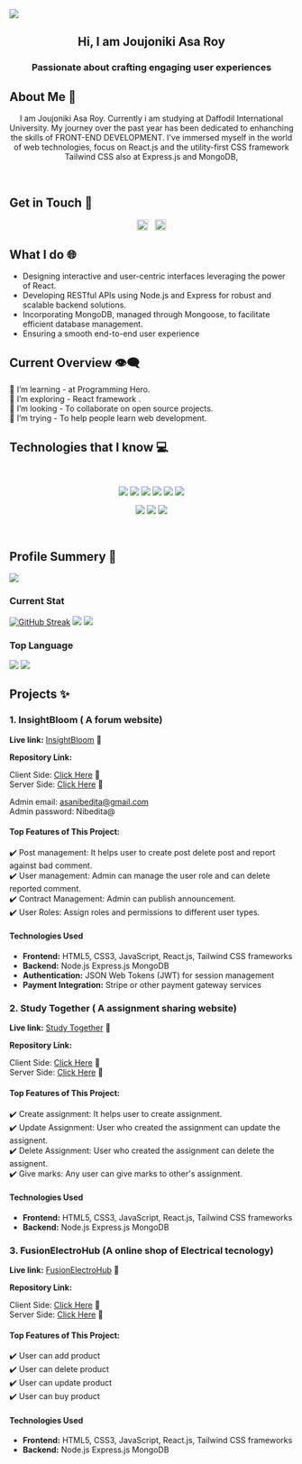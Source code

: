 <img src="./github-cover-1.png" />
<h2 align="center">Hi, I am Joujoniki Asa Roy</h2>
<h3 align="center">Passionate about crafting engaging user experiences</h3>

 ## About Me 📄

<p align="center">I am Joujoniki Asa Roy. Currently i am studying at Daffodil International University. My journey over the past year has been dedicated to enhanching the skills of <span > FRONT-END DEVELOPMENT</span>. I've immersed myself in the world of web technologies, focus on React.js and the utility-first CSS framework Tailwind CSS also at Express.js and MongoDB, </p>
<br/>

## Get in Touch	:link:

<p align="center">
<a href="https://www.linkedin.com/in/joujonikiasaroy" target="blank"><img align="center" src="https://raw.githubusercontent.com/rahuldkjain/github-profile-readme-generator/master/src/images/icons/Social/linked-in-alt.svg" alt="Joujoniki Asa Roy" height="20" width="20" /></a><span>&nbsp;&nbsp;</span>
<a href="https://www.facebook.com/joujoniki" target="blank"><img align="center" src="https://raw.githubusercontent.com/rahuldkjain/github-profile-readme-generator/master/src/images/icons/Social/facebook.svg" alt="Joujoniki Asa Roy" height="20" width="20" /></a>
</p>

## What I do 🌐

- Designing interactive and user-centric interfaces leveraging the power of React.
- Developing RESTful APIs using Node.js and Express for robust and scalable backend solutions.
- Incorporating MongoDB, managed through Mongoose, to facilitate efficient database management.
- Ensuring a smooth end-to-end user experience

## Current Overview :eye_speech_bubble:

🔭 I’m learning - at Programming Hero. <br/>
🌱 I’m exploring -  React framework .  <br/>
👯 I’m looking - To collaborate on open source projects.   <br/>
🤔 I’m trying - To help people learn web development. <br/>


## Technologies that I know :computer: 

<br>
<p align="center">
<img src="https://github.com/mir-hussain/mir-hussain/blob/main/images/icons/HTML.png"/>
<img src="https://github.com/mir-hussain/mir-hussain/blob/main/images/icons/css.png"/>
<img src="https://github.com/mir-hussain/mir-hussain/blob/main/images/icons/JavaScript.png"/>
<img src="https://github.com/mir-hussain/mir-hussain/blob/main/images/icons/react.png"/>
<img src="https://github.com/mir-hussain/mir-hussain/blob/main/images/icons/tailwind.png"/>
<img src="https://github.com/mir-hussain/mir-hussain/blob/main/images/icons/firebase.png"/>
</p>
<p align="center">
<img src="https://github.com/mir-hussain/mir-hussain/blob/main/images/icons/node.png"/>
<img src="https://github.com/mir-hussain/mir-hussain/blob/main/images/icons/express.png"/>
<img src="https://github.com/mir-hussain/mir-hussain/blob/main/images/icons/mongo.png"/>
</p><br/>

## Profile Summery :scroll:

![](http://github-profile-summary-cards.vercel.app/api/cards/profile-details?username=joujonikiasa2&theme=blueberry)

### Current Stat

[![GitHub Streak](https://github-readme-streak-stats.herokuapp.com?user=JoujonikiAsa2&theme=blueberry)](https://git.io/streak-stats)
![](http://github-profile-summary-cards.vercel.app/api/cards/stats?username=JoujonikiAsa2&theme=blueberry)
![](http://github-profile-summary-cards.vercel.app/api/cards/productive-time?username=JoujonikiAsa2&theme=blueberry&utcOffset=8)

### Top Language

![](http://github-profile-summary-cards.vercel.app/api/cards/repos-per-language?username=JoujonikiAsa2&theme=blueberry)
![](http://github-profile-summary-cards.vercel.app/api/cards/most-commit-language?username=joujonikiasa2&theme=blueberry)

## Projects :sparkles:

<div>
 
 ### 1. InsightBloom ( A forum website)<br/>

**Live link:**  <a href="https://insightbloom-forum-project.netlify.app">InsightBloom</a> 	:link:

**Repository Link:** <br/>

Client Side: <a href="https://github.com/programming-hero-web-course1/b8a12-client-side-JoujonikiAsa2">Click Here</a> :link: <br/> 
Server Side: <a href="https://github.com/programming-hero-web-course1/b8a12-server-side-JoujonikiAsa2">Click Here</a> 	:link:

Admin email: asanibedita@gmail.com <br/>
Admin password: Nibedita@

#### Top Features of This Project:
:heavy_check_mark: Post management: It helps user to create post delete post and report against bad comment.  </br> 
:heavy_check_mark:  User management: Admin can manage the user role and can delete reported comment.  </br>
:heavy_check_mark:  Contract Management: Admin can publish announcement.  </br>
:heavy_check_mark:  User Roles: Assign roles and permissions to different user types.  </br>

#### Technologies Used

- **Frontend:** HTML5, CSS3, JavaScript, React.js, Tailwind CSS frameworks 
- **Backend:** Node.js Express.js MongoDB
- **Authentication:** JSON Web Tokens (JWT) for session management
- **Payment Integration:** Stripe or other payment gateway services


### 2. Study Together ( A assignment sharing website)<br/>

**Live link:**  <a href="https://symphonious-kangaroo-78a9ea.netlify.app">Study Together</a> 	:link:

**Repository Link:** <br/>

Client Side: <a href="https://github.com/Porgramming-Hero-web-course/b8a11-client-side-JoujonikiAsa2">Click Here</a>	:link: <br/>
Server Side: <a href="https://github.com/Porgramming-Hero-web-course/b8a11-server-side-JoujonikiAsa2">Click Here</a> 	:link:

#### Top Features of This Project:
:heavy_check_mark: Create assignment: It helps user to create assignment. </br>
:heavy_check_mark: Update Assignment: User who created the assignment can update the assignent.  </br>
:heavy_check_mark: Delete Assignment: User who created the assignment can delete the assignent.  </br>
:heavy_check_mark: Give marks: Any user can give marks to other's assignment.  </br>

#### Technologies Used

- **Frontend:** HTML5, CSS3, JavaScript, React.js, Tailwind CSS frameworks </br> 
- **Backend:** Node.js Express.js MongoDB </br> 

### 3. FusionElectroHub (A online shop of Electrical tecnology)<br/>

**Live link:**  <a href="https://fusionelectrohub.web.app">FusionElectroHub</a> 	:link:

**Repository Link:** <br/>

Client Side: <a href="https://github.com/programming-hero-web-course-4/b8a10-brandshop-client-side-JoujonikiAsa2">Click Here</a> 	:link: <br/> 
Server Side: <a href="https://github.com/programming-hero-web-course-4/b8a10-brandshop-server-side-JoujonikiAsa2">Click Here</a> 	:link:

#### Top Features of This Project:
:heavy_check_mark: User can add product </br>
:heavy_check_mark: User can delete product </br>
:heavy_check_mark: User can update product </br>
:heavy_check_mark: User can buy product </br>

#### Technologies Used

- **Frontend:** HTML5, CSS3, JavaScript, React.js, Tailwind CSS frameworks </br> 
- **Backend:** Node.js Express.js MongoDB </br> 

</div>





